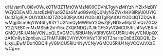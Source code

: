 dHJvamFuOi8vOWJkOTM3ZTMtOWMzNi00ODVhLTgyNzMtYzNiY2IxNzBlYWZjQDEwMDJoazEzMjYudGZ6aGMudG9wOjQ0MyNSZWxheV8lRjAlOUYlODclQTglRjAlOUYlODclQTZDQS0lRjAlOUYlODclQTglRjAlOUYlODclQTZDQV8wMgp0cm9qYW46Ly83YTU2NmQyMWRmY2QwZjEyNDkwMjc1ZmQzZGQzY2ZjNEB0cnMxMS5ib2xhYi5uZXQ6NDQzI1JlbGF5XyVGMCU5RiU4NyVBRiVGMCU5RiU4NyVCNUpQLSVGMCU5RiU4NyVBRiVGMCU5RiU4NyVCNUpQXzA1CnRyb2phbjovL2FhMTJBNDViYnV0YXNzT0FtOTZhaHpObEdZQDQ1LjExLjkyLjEwMDo4ODQ4IyVGMCU5RiU4NyVCNyVGMCU5RiU4NyVCQVJVXzEwCg==
